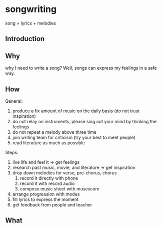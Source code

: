 # songwriting

song = lyrics + melodies

## Introduction

## Why

why I need to write a song? Well, songs can express my feelings in a safe way.

## How

General:

1. produce a fix amount of music on the daily basis (do not trust inspiration)
2. do not relay on instruments, please sing out your mind by thinking the feelings
3. do not repeat a melody above three time
4. join writing team for criticism (try your best to meet people)
5. read literature as much as possible

Steps:

1. live life and feel it -> get feelings
2. research past music, movie, and literature -> get inspiration
3. drop down melodies for verse, pre-chorus, chorus
   1. record it directly with phone
   2. record it with record audio
   3. compose music sheet with musescore
4. arrange progression with modes
5. fill lyrics to express the moment
6. get feedback from people and teacher

## What
